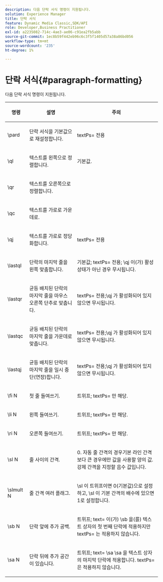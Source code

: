 ```yaml
---
description: 다음 단락 서식 명령이 지원됩니다.
solution: Experience Manager
title: 단락 서식
feature: Dynamic Media Classic,SDK/API
role: Developer,Business Practitioner
exl-id: a2235082-714c-4ae3-ae06-c91ea2fb5abb
source-git-commit: 1ec8b59f442eb96c6c3f5f1405d57a38a86bd056
workflow-type: tm+mt
source-wordcount: '235'
ht-degree: 1%

---
```


# 단락 서식{#paragraph-formatting}

다음 단락 서식 명령이 지원됩니다.

<table id="table_5DD044E1C0614A29A2413557DF57197D"> 
 <thead> 
  <tr> 
   <th class="entry"> <p>명령 </p> </th> 
   <th class="entry"> <p>설명 </p> </th> 
   <th class="entry"> <p>주의 </p> </th> 
  </tr> 
 </thead>
 <tbody> 
  <tr> 
   <td> <span class="codeph"> \pard  </span> </td> 
   <td> <p>단락 서식을 기본값으로 재설정합니다. </p> </td> 
   <td> <p> <span class="codeph"> textPs=  </span> 전용 </p> </td> 
  </tr> 
  <tr> 
   <td> <span class="codeph"> \ql  </span> </td> 
   <td> <p>텍스트를 왼쪽으로 정렬합니다. </p> </td> 
   <td> <p>기본값. </p> </td> 
  </tr> 
  <tr> 
   <td> <span class="codeph"> \qr  </span> </td> 
   <td> <p>텍스트를 오른쪽으로 정렬합니다. </p> </td> 
   <td> <p> </p> </td> 
  </tr> 
  <tr> 
   <td> <span class="codeph"> \qc  </span> </td> 
   <td> <p>텍스트를 가로로 가운데로. </p> </td> 
   <td> <p> </p> </td> 
  </tr> 
  <tr> 
   <td> <span class="codeph"> \qj  </span> </td> 
   <td> <p>텍스트를 가로로 정당화합니다. </p> </td> 
   <td> <p> <span class="codeph"> textPs=  </span> 전용 </p> </td> 
  </tr> 
  <tr> 
   <td> <span class="codeph"> \lastql  </span> </td> 
   <td> <p>단락의 마지막 줄을 왼쪽 맞춤합니다. </p> </td> 
   <td> <p>기본값;<span class="codeph"> textPs= </span> 전용;<span class="codeph"> \qj </span>이(가) 활성 상태가 아닌 경우 무시됩니다. </p> </td> 
  </tr> 
  <tr> 
   <td> <span class="codeph"> \lastqr  </span> </td> 
   <td> <p>균등 배치된 단락의 마지막 줄을 마우스 오른쪽 단추로 맞춥니다. </p> </td> 
   <td> <p> <span class="codeph"> textPs=  </span> 전용;\qj <span class="codeph"> 가  </span> 활성화되어 있지 않으면 무시됩니다. </p> </td> 
  </tr> 
  <tr> 
   <td> <span class="codeph"> \lastqc  </span> </td> 
   <td> <p>균등 배치된 단락의 마지막 줄을 가운데로 맞춥니다. </p> </td> 
   <td> <p> <span class="codeph"> textPs=  </span> 전용;\qj <span class="codeph"> 가  </span>활성화되어 있지 않으면 무시됩니다. </p> </td> 
  </tr> 
  <tr> 
   <td> <span class="codeph"> \lastqj  </span> </td> 
   <td> <p>균등 배치된 단락의 마지막 줄을 일시 중단(연장)합니다. </p> </td> 
   <td> <p> <span class="codeph"> textPs=  </span> 전용;\qj <span class="codeph"> 가  </span>활성화되어 있지 않으면 무시됩니다. </p> </td> 
  </tr> 
  <tr> 
   <td> <span class="codeph"> \fi  <span class="varname"> N  </span> </span> </td> 
   <td> <p>첫 줄 들여쓰기. </p> </td> 
   <td> <p>트위프;<span class="codeph"> textPs= </span>만 해당. </p> </td> 
  </tr> 
  <tr> 
   <td> <span class="codeph"> \li  <span class="varname"> N  </span> </span> </td> 
   <td> <p>왼쪽 들여쓰기. </p> </td> 
   <td> <p>트위프;<span class="codeph"> textPs= </span>만 해당. </p> </td> 
  </tr> 
  <tr> 
   <td> <span class="codeph"> \ri  <span class="varname"> N  </span> </span> </td> 
   <td> <p>오른쪽 들여쓰기. </p> </td> 
   <td> <p>트위프;<span class="codeph"> textPs= </span>만 해당. </p> </td> 
  </tr> 
  <tr> 
   <td> <span class="codeph"> \sl  <span class="varname"> N  </span> </span> </td> 
   <td> <p>줄 사이의 간격. </p> </td> 
   <td> <p>0. 자동 줄 간격의 경우기본 라인 간격보다 큰 경우에만 값을 사용할 양의 값.강제 간격을 지정할 음수 값입니다. </p> </td> 
  </tr> 
  <tr> 
   <td> <span class="codeph"> \slmult  <span class="varname"> N  </span> </span> </td> 
   <td> <p>줄 간격 여러 플래그. </p> </td> 
   <td> <p><span class="codeph"> \sl </span>이 트위프이면 0(기본값)으로 설정하고, <span class="codeph"> \sl </span>이 기본 간격의 배수에 있으면 1로 설정합니다. </p> </td> 
  </tr> 
  <tr> 
   <td> <span class="codeph"> \sb  <span class="varname"> N  </span> </span> </td> 
   <td> <p>단락 앞에 추가 공백. </p> </td> 
   <td> <p>트위프;<span class="codeph"> text= </span>이(가) <span class="codeph"> \sb </span>을(를) 텍스트 상자의 첫 번째 단락에 적용하지만 <span class="codeph"> textPs= </span>는 적용하지 않습니다. </p> </td> 
  </tr> 
  <tr> 
   <td> <span class="codeph"> \sa  <span class="varname"> N  </span> </span> </td> 
   <td> <p>단락 뒤에 추가 공간이 있습니다. </p> </td> 
   <td> <p>트위프;<span class="codeph"> text= </span> \sa <span class="codeph"> \sa </span>을 텍스트 상자의 마지막 단락에 적용합니다. <span class="codeph"> textPs= </span>은 적용하지 않습니다. </p> </td> 
  </tr> 
 </tbody> 
</table>
